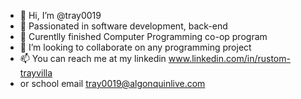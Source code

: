 - 👋 Hi, I’m @tray0019
- 👀 Passionated in software development, back-end
- 🌱 Curentlly finished Computer Programming co-op program 
- 💞️ I’m looking to collaborate on any programming project
- 📫 You can reach me at my linkedin www.linkedin.com/in/rustom-trayvilla
- or school email tray0019@algonquinlive.com

<!---
tray0019/tray0019 is a ✨ special ✨ repository because its `README.md` (this file) appears on your GitHub profile.
You can click the Preview link to take a look at your changes.
--->
